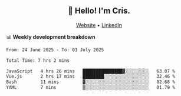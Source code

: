 
<h2 align="center">👋 Hello! I'm Cris.</h2>
<p align="center">
  <a href="https://www.criscunas.dev">Website</a> •
  <a href="https://www.linkedin.com/in/cristophercunas/">LinkedIn</a> 
</p>


📊 **Weekly development breakdown**
<!--START_SECTION:waka-->

```txt
From: 24 June 2025 - To: 01 July 2025

Total Time: 7 hrs 2 mins

JavaScript   4 hrs 26 mins   ███████████████▓░░░░░░░░░   63.07 %
Vue.js       2 hrs 17 mins   ████████░░░░░░░░░░░░░░░░░   32.46 %
Bash         11 mins         ▓░░░░░░░░░░░░░░░░░░░░░░░░   02.68 %
YAML         7 mins          ▒░░░░░░░░░░░░░░░░░░░░░░░░   01.79 %
```

<!--END_SECTION:waka-->
